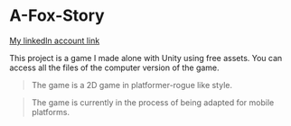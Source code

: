 # A-Fox-Story
[My linkedln account link](https://www.linkedin.com/in/baysal/)

This project is a game I made alone with Unity using free assets.
You can access all the files of the computer version of the game.
>The game is a 2D game in platformer-rogue like style.

>The game is currently in the process of being adapted for mobile platforms.
